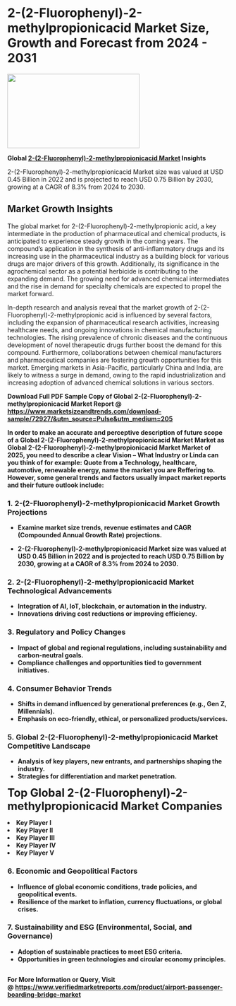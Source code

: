 <H1>2-(2-Fluorophenyl)-2-methylpropionicacid Market Size, Growth and Forecast from 2024 - 2031</H1><img class="aligncenter size-medium wp-image-584254" src="https://thirdeyenews.in/wp-content/uploads/2024/09/Global-Market-Research-300x168.jpeg" alt="" width="300" height="168" /><p><strong>Global&nbsp;<a href="https://www.marketsizeandtrends.com/download-sample/72927/&amp;utm_source=Pulse&amp;utm_medium=205">2-(2-Fluorophenyl)-2-methylpropionicacid Market</a> Insights</strong></p><p>2-(2-Fluorophenyl)-2-methylpropionicacid Market size was valued at USD 0.45 Billion in 2022 and is projected to reach USD 0.75 Billion by 2030, growing at a CAGR of 8.3% from 2024 to 2030.</p><p><h2>Market Growth Insights</h2> <p>The global market for 2-(2-Fluorophenyl)-2-methylpropionic acid, a key intermediate in the production of pharmaceutical and chemical products, is anticipated to experience steady growth in the coming years. The compound’s application in the synthesis of anti-inflammatory drugs and its increasing use in the pharmaceutical industry as a building block for various drugs are major drivers of this growth. Additionally, its significance in the agrochemical sector as a potential herbicide is contributing to the expanding demand. The growing need for advanced chemical intermediates and the rise in demand for specialty chemicals are expected to propel the market forward.</p> <p><strong></strong></p> <p>In-depth research and analysis reveal that the market growth of 2-(2-Fluorophenyl)-2-methylpropionic acid is influenced by several factors, including the expansion of pharmaceutical research activities, increasing healthcare needs, and ongoing innovations in chemical manufacturing technologies. The rising prevalence of chronic diseases and the continuous development of novel therapeutic drugs further boost the demand for this compound. Furthermore, collaborations between chemical manufacturers and pharmaceutical companies are fostering growth opportunities for this market. Emerging markets in Asia-Pacific, particularly China and India, are likely to witness a surge in demand, owing to the rapid industrialization and increasing adoption of advanced chemical solutions in various sectors.</p> <p><strong></p><p><span class=""><strong>Download Full PDF Sample Copy of Global 2-(2-Fluorophenyl)-2-methylpropionicacid Market Report</strong> @ <a href="https://www.marketsizeandtrends.com/download-sample/72927/&amp;utm_source=Pulse&amp;utm_medium=205" target="_blank">https://www.marketsizeandtrends.com/download-sample/72927/&amp;utm_source=Pulse&amp;utm_medium=205</a></span></p><p>In order to make an accurate and perceptive description of future scope of a Global&nbsp;2-(2-Fluorophenyl)-2-methylpropionicacid Market Market as Global&nbsp;2-(2-Fluorophenyl)-2-methylpropionicacid Market Market of 2025, you need to describe a clear Vision &ndash; What Industry or Linda can you think of for example: Quote from a Technology, healthcare, automotive, renewable energy, name the market you are Reffering to. However, some general trends and factors usually impact market reports and their future outlook include:</p><h3>1.&nbsp;<strong>2-(2-Fluorophenyl)-2-methylpropionicacid Market Growth Projections</strong></h3><ul><li>Examine market size trends, revenue estimates and CAGR (Compounded Annual Growth Rate) projections.</li><li><p>2-(2-Fluorophenyl)-2-methylpropionicacid Market size was valued at USD 0.45 Billion in 2022 and is projected to reach USD 0.75 Billion by 2030, growing at a CAGR of 8.3% from 2024 to 2030.</p></li></ul><h3>2.&nbsp;<strong>2-(2-Fluorophenyl)-2-methylpropionicacid Market Technological Advancements</strong></h3><ul><li>Integration of AI, IoT, blockchain, or automation in the industry.</li><li>Innovations driving cost reductions or improving efficiency.</li></ul><h3>3.&nbsp;<strong>Regulatory and Policy Changes</strong></h3><ul><li>Impact of global and regional regulations, including sustainability and carbon-neutral goals.</li><li>Compliance challenges and opportunities tied to government initiatives.</li></ul><h3>4.&nbsp;<strong>Consumer Behavior Trends</strong></h3><ul><li>Shifts in demand influenced by generational preferences (e.g., Gen Z, Millennials).</li><li>Emphasis on eco-friendly, ethical, or personalized products/services.</li></ul><h3>5.&nbsp;<strong>Global 2-(2-Fluorophenyl)-2-methylpropionicacid Market Competitive Landscape</strong></h3><ul><li>Analysis of key players, new entrants, and partnerships shaping the industry.</li><li>Strategies for differentiation and market penetration.</li></ul><p data-pm-slice="1 1 []"><span style="color: inherit; font-family: inherit; font-size: 25px;">Top Global 2-(2-Fluorophenyl)-2-methylpropionicacid Market Companies</span></p><div class="" data-test-id=""><p><li>Key Player I</li><li> Key Player II</li><li> Key Player III</li><li> Key Player IV</li><li> Key Player V</li></p></div><h3>6.&nbsp;<strong>Economic and Geopolitical Factors</strong></h3><ul><li>Influence of global economic conditions, trade policies, and geopolitical events.</li><li>Resilience of the market to inflation, currency fluctuations, or global crises.</li></ul><h3>7.&nbsp;<strong>Sustainability and ESG (Environmental, Social, and Governance)</strong></h3><ul><li>Adoption of sustainable practices to meet ESG criteria.</li><li>Opportunities in green technologies and circular economy principles.</li></ul><h2><strong style="font-size: 14px;">For More Information or Query, Visit @&nbsp;</strong><a style="background-color: #ffffff; font-size: 14px;" href="https://www.marketsizeandtrends.com/report/2-2-fluorophenyl-2-methylpropionicacid-market/" target="_blank">https://www.verifiedmarketreports.com/product/airport-passenger-boarding-bridge-market</a></h2>
